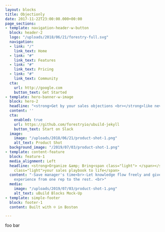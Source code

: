 ```yaml
---
layout: blocks
title: Objectionly
date: 2017-11-22T23:00:00.000+00:00
page_sections:
- template: navigation-header-w-button
  block: header-2
  logo: "/uploads/2018/06/21/forestry-full.svg"
  navigation:
  - link: "/"
    link_text: Home
  - link: "#"
    link_text: Features
  - link: "#"
    link_text: Pricing
  - link: "#"
    link_text: Community
  cta:
    url: http://google.com
    button_text: Get Started
- template: hero-banner-w-image
  block: hero-2
  headline: "<strong>Get by your sales objections <br></strong>like never before"
  content: ''
  cta:
    enabled: true
    url: https://github.com/forestryio/ubuild-jekyll
    button_text: Start on Slack
  image:
    image: "/uploads/2018/06/21/product-shot-1.png"
    alt_text: Product Shot
  background_image: "/2019/07/03/product-shot-1.png"
- template: content-feature
  block: feature-1
  media_alignment: Left
  headline: <strong>Organize &amp; Bring<span class="light"> </span></strong><span
    class="light">your sales playbook to life</span>
  content: "-Save manager's time<br>-Let knowledge flow freely and give a consistent
    experience from one rep to the rest. <br>"
  media:
    image: "/uploads/2019/07/03/product-shot-1.png"
    alt_text: uBuild Blocks Mock-Up
- template: simple-footer
  block: footer-1
  content: Built with ☺ in Boston

---
```

foo bar